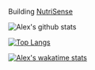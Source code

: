 Building [NutriSense](https://nutrisense.io)

![Alex's github stats](https://github-readme-stats.vercel.app/api?username=skryl&count_private=true&show_icons=true)  

[![Top Langs](https://github-readme-stats.vercel.app/api/top-langs/?username=skryl&layout=compact)](https://github.com/anuraghazra/github-readme-stats)

[![Alex's wakatime stats](https://github-readme-stats.vercel.app/api/wakatime?username=skryl)](https://github.com/anuraghazra/github-readme-stats)
